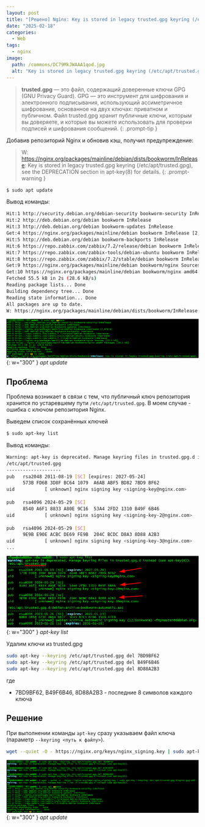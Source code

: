```yaml
---
layout: post
title: "[Решено] Nginx: Key is stored in legacy trusted.gpg keyring (/etc/apt/trusted.gpg)"
date: "2025-02-18"
categories:
  - Web
tags:
  - nginx
image:
  path: /commons/DC79MkJWAAA1qod.jpg
  alt: "Key is stored in legacy trusted.gpg keyring (/etc/apt/trusted.gpg)"
---
```

> **trusted.gpg** — это файл, содержащий доверенные ключи GPG (GNU Privacy Guard). GPG — это инструмент для шифрования и электронного подписывания, использующий ассиметричное шифрование, основанное на двух ключах: приватном и публичном. Файл trusted.gpg хранит публичные ключи, которым вы доверяете, и которые вы можете использовать для проверки подписей и шифрования сообщений.
{: .prompt-tip }

Добавив репозиторий Nginx и обновив кэш, получил предупреждение:
> W: https://nginx.org/packages/mainline/debian/dists/bookworm/InRelease: Key is stored in legacy trusted.gpg keyring (/etc/apt/trusted.gpg), see the DEPRECATION section in apt-key(8) for details.
{: .prompt-warning }

```bash
$ sudo apt update
```

Вывод команды:
```bash
Hit:1 http://security.debian.org/debian-security bookworm-security InRelease
Hit:2 http://deb.debian.org/debian bookworm InRelease                                                                                 
Hit:3 http://deb.debian.org/debian bookworm-updates InRelease                                                                         
Get:4 https://nginx.org/packages/mainline/debian bookworm InRelease [2,878 B]                                                         
Hit:5 http://deb.debian.org/debian bookworm-backports InRelease                                                                       
Hit:6 https://repo.zabbix.com/zabbix/7.2/release/debian bookworm InRelease     
Hit:7 https://repo.zabbix.com/zabbix-tools/debian-ubuntu bookworm InRelease
Hit:8 https://repo.zabbix.com/zabbix/7.2/stable/debian bookworm InRelease
Get:9 https://nginx.org/packages/mainline/debian bookworm/nginx Sources [22.4 kB]
Get:10 https://nginx.org/packages/mainline/debian bookworm/nginx amd64 Packages [30.2 kB]
Fetched 55.5 kB in 2s (28.6 kB/s)   
Reading package lists... Done
Building dependency tree... Done
Reading state information... Done
All packages are up to date.
W: https://nginx.org/packages/mainline/debian/dists/bookworm/InRelease: Key is stored in legacy trusted.gpg keyring (/etc/apt/trusted.gpg), see the DEPRECATION section in apt-key(8) for details.
```

![Images](/assets/img/posts/2025/02/18/gpg1.png){: w="300" }
_apt update_

## Проблема
Проблема возникает в связи с тем, что публичный ключ репозитория хранится по устаревшему пути `/etc/apt/trusted.gpg`.
В моем случае - ошибка с ключом репозитория Nginx.

Выведем список сохранённых ключей
```bash
$ sudo apt-key list
```

Вывод команды:
```bash
Warning: apt-key is deprecated. Manage keyring files in trusted.gpg.d instead (see apt-key(8)).
/etc/apt/trusted.gpg
--------------------
pub   rsa2048 2011-08-19 [SC] [expires: 2027-05-24]
      573B FD6B 3D8F BC64 1079  A6AB ABF5 BD82 7BD9 BF62
uid           [ unknown] nginx signing key <signing-key@nginx.com>

pub   rsa4096 2024-05-29 [SC]
      8540 A6F1 8833 A80E 9C16  53A4 2FD2 1310 B49F 6B46
uid           [ unknown] nginx signing key <signing-key-2@nginx.com>

pub   rsa4096 2024-05-29 [SC]
      9E9B E90E ACBC DE69 FE9B  204C BCDC D8A3 8D88 A2B3
uid           [ unknown] nginx signing key <signing-key-3@nginx.com>
...
```

![Images](/assets/img/posts/2025/02/18/gpg2.png){: w="300" }
_apt-key list_

Удалим ключи из trusted.gpg
```bash
sudo apt-key --keyring /etc/apt/trusted.gpg del 7BD9BF62
sudo apt-key --keyring /etc/apt/trusted.gpg del B49F6B46
sudo apt-key --keyring /etc/apt/trusted.gpg del 8D88A2B3
```

где
- 7BD9BF62, B49F6B46, 8D88A2B3  - последние 8 символов каждого ключа

## Решение

При выполнении команды `apt-key` сразу указываем файл ключа (параметр `--keyring <путь к файлу>`).
```bash
wget --quiet -O - https://nginx.org/keys/nginx_signing.key | sudo apt-key --keyring /etc/apt/trusted.gpg.d/nginx.gpg add -
```

![Images](/assets/img/posts/2025/02/18/gpg3.png){: w="300" }
_apt update_
